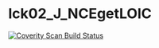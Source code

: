 # lck02_J_NCEgetLOIC
<a href="https://scan.coverity.com/projects/wendyzhang1121-lck02_j_ncegetloic">
  <img alt="Coverity Scan Build Status"
       src="https://scan.coverity.com/projects/9525/badge.svg"/>
</a>
